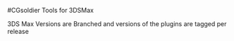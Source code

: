 #CGsoldier Tools for 3DSMax

3DS Max Versions are Branched and versions of the plugins are tagged per release
